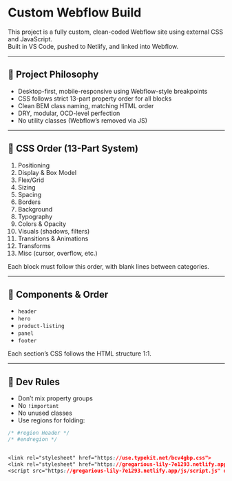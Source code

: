 # Custom Webflow Build

This project is a fully custom, clean-coded Webflow site using external CSS and JavaScript.  
Built in VS Code, pushed to Netlify, and linked into Webflow.

---

## 🧠 Project Philosophy

- Desktop-first, mobile-responsive using Webflow-style breakpoints
- CSS follows strict 13-part property order for all blocks
- Clean BEM class naming, matching HTML order
- DRY, modular, OCD-level perfection
- No utility classes (Webflow’s removed via JS)

---

## 📐 CSS Order (13-Part System)

1. Positioning  
2. Display & Box Model  
3. Flex/Grid  
4. Sizing  
5. Spacing  
6. Borders  
7. Background  
8. Typography  
9. Colors & Opacity  
10. Visuals (shadows, filters)  
11. Transitions & Animations  
12. Transforms  
13. Misc (cursor, overflow, etc.)

Each block must follow this order, with blank lines between categories.

---

## 🧱 Components & Order

- `header`
- `hero`
- `product-listing`
- `panel`
- `footer`

Each section’s CSS follows the HTML structure 1:1.

---

## 🎯 Dev Rules

- Don’t mix property groups
- No `!important`
- No unused classes
- Use regions for folding:

```css
/* #region Header */
/* #endregion */


<link rel="stylesheet" href="https://use.typekit.net/bcv4gbp.css">
<link rel="stylesheet" href="https://gregarious-lily-7e1293.netlify.app/css/style.css">
<script src="https://gregarious-lily-7e1293.netlify.app/js/script.js" defer></script>